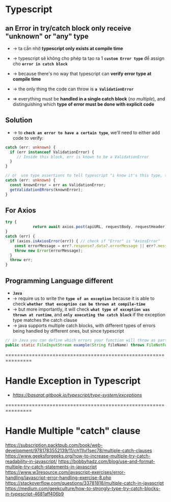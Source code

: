 # Typescript

## an Error in try/catch block only receive "unknown" or "any" type
* -> ta cần nhớ **typescript only exists at compile time**
* -> typescript sẽ không cho phép ta tạo ra 1 **`custom Error type`** để assign cho **`error in catch block`** 
* -> because there's no way that typescript can **verify error type at compile time** 
* -> the only thing the code can throw is **`a ValidationError`** 

* => everything must be **handled in a single catch block** (_no multiple_), and distinguishing which **type of error must be done with explicit code**

## Solution
* -> to **`check an error to have a certain type`**, we'll need to either add code to verify:

```ts
catch (err: unknown) {
  if (err instanceof ValidationError) {
     // Inside this block, err is known to be a ValidationError
  }
}

// or  use type assertions to tell typescript "i know it's this type, trust me"
catch (err: unknown) {
  const knownError = err as ValidationError;
  getValidationERrors(knownError);
}
```

## For Axios
```ts
try {
			return await axios.post(apiURL, requestBody, requestHeader);
}
catch (err) {
  if (axios.isAxiosError(err)) { // check if "Error" is "AxiosError"
    const errorMessage = err?.response?.data?.errorMessage || err?.message;
    throw new Error(errorMessage);
  }
  throw err;
}
```

## Programming Language different
* **`Java`** 
* -> require us to write the **`type of an exception`** because  it is able to check **`whether that exception can be thrown at compile-time`**
* -> but more importantly,  it will check **`what type of exception was thrown at runtime`**, and **`only executing the catch block`** if the exception type matches the catch clause
* -> java supports multiple catch blocks, with different types of errors being handled by different ones, but since typescript 

```java - For example:
// in Java you can define which errors your function will throw as part of the function definition, as in
public static FileInputStream example(String fileName) throws FileNotFoundException {}
```

===============================================================
# Handle Exception in Typescript
* _https://basarat.gitbook.io/typescript/type-system/exceptions_

===============================================================
# Handle Multiple "catch" clause
https://subscription.packtpub.com/book/web-development/9781783552139/11/ch11lvl1sec78/multiple-catch-clauses
https://www.geeksforgeeks.org/how-to-increase-multiple-try-catch-readability-in-javascript/
https://bobbyhadz.com/blog/use-and-format-multiple-try-catch-statements-in-javascript
https://www.w3resource.com/javascript-exercises/error-handling/javascript-error-handling-exercise-8.php
https://stackoverflow.com/questions/33781818/multiple-catch-in-javascript
https://medium.com/geekculture/how-to-strongly-type-try-catch-blocks-in-typescript-4681aff406b9
